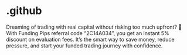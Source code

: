 # .github
Dreaming of trading with real capital without risking too much upfront? 🚀 With Funding Pips referral code “2C14A034”, you get an instant 5% discount on evaluation fees. It’s the smart way to save money, reduce pressure, and start your funded trading journey with confidence.
